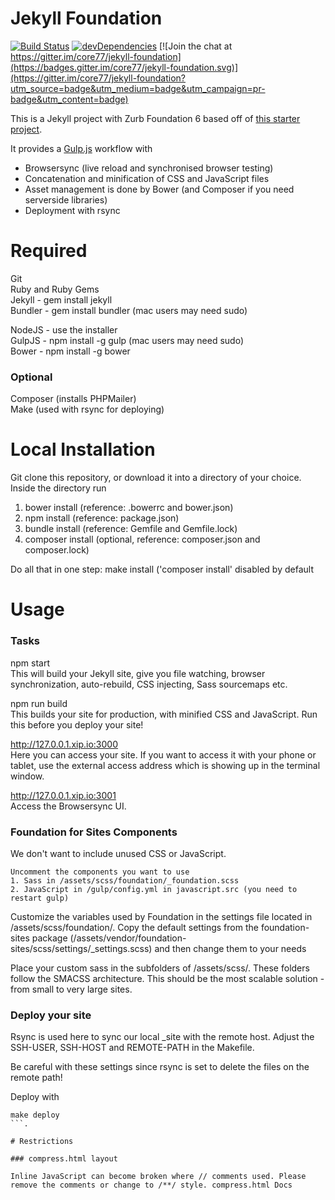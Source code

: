 # Jekyll Foundation

[![Build Status](https://travis-ci.org/core77/jekyll-foundation.svg)](https://travis-ci.org/core77/jekyll-foundation)
[![devDependencies](https://david-dm.org/core77/jekyll-foundation/dev-status.svg)](https://david-dm.org/core77/jekyll-foundation#info=devDependencies)
[![Join the chat at https://gitter.im/core77/jekyll-foundation](https://badges.gitter.im/core77/jekyll-foundation.svg)](https://gitter.im/core77/jekyll-foundation?utm_source=badge&utm_medium=badge&utm_campaign=pr-badge&utm_content=badge)

This is a Jekyll project with Zurb Foundation 6 based off of [this starter project]( https://github.com/core77/jekyll-foundation).

It provides a [Gulp.js](http://gulpjs.com/) workflow with

- Browsersync (live reload and synchronised browser testing)
- Concatenation and minification of CSS and JavaScript files
- Asset management is done by Bower (and Composer if you need serverside libraries)  
- Deployment with rsync

# Required
Git  
Ruby and Ruby Gems  
Jekyll - gem install jekyll  
Bundler - gem install bundler (mac users may need sudo)  

NodeJS - use the installer  
GulpJS - npm install -g gulp (mac users may need sudo)  
Bower - npm install -g bower  

### Optional
Composer (installs PHPMailer)  
Make (used with rsync for deploying)

# Local Installation

Git clone this repository, or download it into a directory of your choice. Inside the directory run

1. bower install (reference: .bowerrc and bower.json)
2. npm install (reference: package.json)
3. bundle install (reference: Gemfile and Gemfile.lock)
4. composer install (optional, reference: composer.json and composer.lock)  

Do all that in one step: make install ('composer install' disabled by default

# Usage

### Tasks

npm start  
This will build your Jekyll site, give you file watching, browser synchronization, auto-rebuild, CSS injecting, Sass sourcemaps etc.  

npm run build  
This builds your site for production, with minified CSS and JavaScript. Run this before you deploy your site!  

http://127.0.0.1.xip.io:3000  
Here you can access your site. If you want to access it with your phone or tablet, use the external access address which is showing up in the terminal window.  

http://127.0.0.1.xip.io:3001  
Access the Browsersync UI.  

### Foundation for Sites Components

We don't want to include unused CSS or JavaScript.

```
Uncomment the components you want to use
1. Sass in /assets/scss/foundation/_foundation.scss  
2. JavaScript in /gulp/config.yml in javascript.src (you need to restart gulp)
```

Customize the variables used by Foundation in the settings file located in /assets/scss/foundation/.
Copy the default settings from the foundation-sites package (/assets/vendor/foundation-sites/scss/settings/_settings.scss) and then change them to your needs  

Place your custom sass in the subfolders of /assets/scss/. These folders follow the SMACSS architecture. This should be the most scalable solution - from small to very large sites.

### Deploy your site

Rsync is used here to sync our local _site with the remote host. Adjust the SSH-USER, SSH-HOST and REMOTE-PATH in the Makefile.

Be careful with these settings since rsync is set to delete the files on the remote path!

Deploy with
```
make deploy
```.

# Restrictions

### compress.html layout

Inline JavaScript can become broken where // comments used. Please remove the comments or change to /**/ style. compress.html Docs
